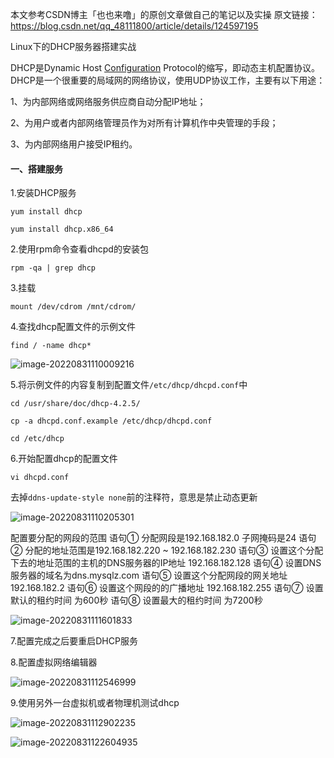 本文参考CSDN博主「也也来噜」的原创文章做自己的笔记以及实操
原文链接：https://blog.csdn.net/qq_48111800/article/details/124597195

Linux下的DHCP服务器搭建实战

DHCP是Dynamic Host [Configuration](https://so.csdn.net/so/search?q=Configuration&spm=1001.2101.3001.7020) Protocol的缩写，即动态主机配置协议。DHCP是一个很重要的局域网的网络协议，使用UDP协议工作，主要有以下用途：

1、为内部网络或网络服务供应商自动分配IP地址；

2、为用户或者内部网络管理员作为对所有计算机作中央管理的手段；

3、为内部网络用户接受IP租约。

#### 一、搭建服务

1.安装DHCP服务

`yum install dhcp`

`yum install dhcp.x86_64`

2.使用rpm命令查看dhcpd的安装包

`rpm -qa | grep dhcp`

3.挂载

`mount /dev/cdrom /mnt/cdrom/`

4.查找dhcp配置文件的示例文件

`find / -name dhcp*`

![image-20220831110009216](D:\笔记\note\DHCP服务器配置\image-20220831110009216.png)

5.将示例文件的内容复制到配置文件`/etc/dhcp/dhcpd.conf`中

`cd /usr/share/doc/dhcp-4.2.5/`

`cp -a dhcpd.conf.example /etc/dhcp/dhcpd.conf`

`cd /etc/dhcp`

6.开始配置dhcp的配置文件

`vi dhcpd.conf`

去掉`ddns-update-style none`前的注释符，意思是禁止动态更新

![image-20220831110205301](D:\笔记\note\DHCP服务器配置\image-20220831110205301.png)

配置要分配的网段的范围
语句① 分配网段是192.168.182.0 子网掩码是24
语句② 分配的地址范围是192.168.182.220 ~ 192.168.182.230
语句③ 设置这个分配下去的地址范围的主机的DNS服务器的IP地址 192.168.182.128
语句④ 设置DNS服务器的域名为dns.mysqlz.com
语句⑤ 设置这个分配网段的网关地址 192.168.182.2
语句⑥ 设置这个网段的的广播地址 192.168.182.255
语句⑦ 设置默认的租约时间 为600秒
语句⑧ 设置最大的租约时间 为7200秒

![image-20220831111601833](D:\笔记\note\DHCP服务器配置\image-20220831111601833.png)



7.配置完成之后要重启DHCP服务

8.配置虚拟网络编辑器

![image-20220831112546999](D:\笔记\note\DHCP服务器配置\image-20220831112546999.png)

9.使用另外一台虚拟机或者物理机测试dhcp

![image-20220831112902235](D:\笔记\note\DHCP服务器配置\image-20220831112902235.png)

![image-20220831122604935](D:\笔记\note\DHCP服务器配置\image-20220831122604935.png)

